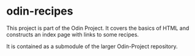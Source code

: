 # odin-recipes
This project is part of the Odin Project. It covers the basics of HTML and constructs an index page with links to some recipes.

It is contained as a submodule of the larger Odin-Project repository.
